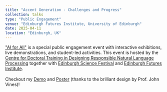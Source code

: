 ```yaml
---
title: "Accent Generation - Challenges and Progress"
collection: talks
type: "Public Engagement"
venue: "Edinburgh Futures Institute, University of Edinburgh"
date: 2025-04-11
location: "Edinburgh, UK"
---
```


["AI for All"](https://www.linkedin.com/posts/designing-responsible-natural-language-processing_join-us-at-ai-for-all-activity-7313886056427245568-ukoM?utm_source=share&utm_medium=member_desktop&rcm=ACoAAB_7MPEBUracHdGlUNvAANbvBTfAkT011bw) is a special public engagement event with interactive exhibitions, live demonstrations, and student-led activities. This event is hosted by the [Centre for Doctoral Training in Designing Responsible Natural Language Processing](https://www.responsiblenlp.org/) together with [Edinburgh Science Festival](https://www.edinburghfestivalcity.com/festivals/edinburgh-science-festival) and [Edinburgh Futures Institute](https://efi.ed.ac.uk/).<br><br>
Checkout my [Demo](https://jzmzhong.github.io/Accent-Generation-EdinburghScienceFestival2025) and [Poster](https://drive.google.com/file/d/1Qqf-mlFWhxdh-9X88Yqs4haqyVGkuzdK/view?usp=sharing) (thanks to the brilliant design by Prof. John Vines)!
